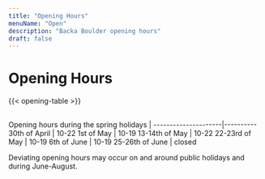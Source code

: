 ```yaml
---
title: "Opening Hours"
menuName: "Open"
description: "Backa Boulder opening hours"
draft: false
---
```


# Opening Hours

{{< opening-table >}}

##

Opening hours during the spring holidays    |
---------------------|----------
30th of April | 10-22
1st of May | 10-19
13-14th of May | 10-22
22-23rd of May | 10-19
6th of June | 10-19
25-26th of June | closed

<!-- 
You can use this template for temporary opening hours
1. Remove this text and the html comment tags
2. Edit the information below
3. Voila, site will display temp opening hours.
4. Don't forget to change the Swedish content.


##

Opening hours during Easter    |
---------------------|----------
Friday April 2nd     | 10-19
Saturday April 3rd   | 10-19
Sunday April 4th     | 10-19
Monday April 5th     | 10-19

-->

Deviating opening hours may occur on and around public holidays and during June-August.
